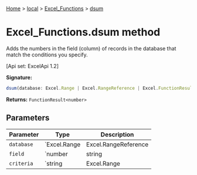 [Home](./index) &gt; [local](local.md) &gt; [Excel\_Functions](local.excel_functions.md) &gt; [dsum](local.excel_functions.dsum.md)

# Excel\_Functions.dsum method

Adds the numbers in the field (column) of records in the database that match the conditions you specify. 

 \[Api set: ExcelApi 1.2\]

**Signature:**
```javascript
dsum(database: Excel.Range | Excel.RangeReference | Excel.FunctionResult<any>, field: number | string | Excel.Range | Excel.RangeReference | Excel.FunctionResult<any>, criteria: string | Excel.Range | Excel.RangeReference | Excel.FunctionResult<any>): FunctionResult<number>;
```
**Returns:** `FunctionResult<number>`

## Parameters

|  Parameter | Type | Description |
|  --- | --- | --- |
|  `database` | `Excel.Range | Excel.RangeReference | Excel.FunctionResult<any>` |  |
|  `field` | `number | string | Excel.Range | Excel.RangeReference | Excel.FunctionResult<any>` |  |
|  `criteria` | `string | Excel.Range | Excel.RangeReference | Excel.FunctionResult<any>` |  |

